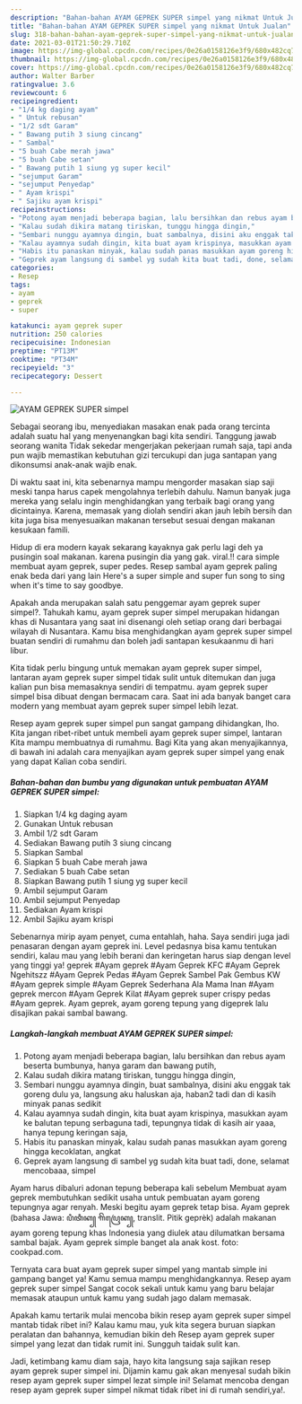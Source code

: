 ```yaml
---
description: "Bahan-bahan AYAM GEPREK SUPER simpel yang nikmat Untuk Jualan"
title: "Bahan-bahan AYAM GEPREK SUPER simpel yang nikmat Untuk Jualan"
slug: 318-bahan-bahan-ayam-geprek-super-simpel-yang-nikmat-untuk-jualan
date: 2021-03-01T21:50:29.710Z
image: https://img-global.cpcdn.com/recipes/0e26a0158126e3f9/680x482cq70/ayam-geprek-super-simpel-foto-resep-utama.jpg
thumbnail: https://img-global.cpcdn.com/recipes/0e26a0158126e3f9/680x482cq70/ayam-geprek-super-simpel-foto-resep-utama.jpg
cover: https://img-global.cpcdn.com/recipes/0e26a0158126e3f9/680x482cq70/ayam-geprek-super-simpel-foto-resep-utama.jpg
author: Walter Barber
ratingvalue: 3.6
reviewcount: 6
recipeingredient:
- "1/4 kg daging ayam"
- " Untuk rebusan"
- "1/2 sdt Garam"
- " Bawang putih 3 siung cincang"
- " Sambal"
- "5 buah Cabe merah jawa"
- "5 buah Cabe setan"
- " Bawang putih 1 siung yg super kecil"
- "sejumput Garam"
- "sejumput Penyedap"
- " Ayam krispi"
- " Sajiku ayam krispi"
recipeinstructions:
- "Potong ayam menjadi beberapa bagian, lalu bersihkan dan rebus ayam beserta bumbunya, hanya garam dan bawang putih,"
- "Kalau sudah dikira matang tiriskan, tunggu hingga dingin,"
- "Sembari nunggu ayamnya dingin, buat sambalnya, disini aku enggak tak goreng dulu ya, langsung aku haluskan aja, haban2 tadi dan di kasih minyak panas sedikit"
- "Kalau ayamnya sudah dingin, kita buat ayam krispinya, masukkan ayam ke balutan tepung serbaguna tadi, tepungnya tidak di kasih air yaaa, hanya tepung keringan saja,"
- "Habis itu panaskan minyak, kalau sudah panas masukkan ayam goreng hingga kecoklatan, angkat"
- "Geprek ayam langsung di sambel yg sudah kita buat tadi, done, selamat mencobaaa, simpel"
categories:
- Resep
tags:
- ayam
- geprek
- super

katakunci: ayam geprek super 
nutrition: 250 calories
recipecuisine: Indonesian
preptime: "PT13M"
cooktime: "PT34M"
recipeyield: "3"
recipecategory: Dessert

---
```



![AYAM GEPREK SUPER simpel](https://img-global.cpcdn.com/recipes/0e26a0158126e3f9/680x482cq70/ayam-geprek-super-simpel-foto-resep-utama.jpg)

Sebagai seorang ibu, menyediakan masakan enak pada orang tercinta adalah suatu hal yang menyenangkan bagi kita sendiri. Tanggung jawab seorang  wanita Tidak sekedar mengerjakan pekerjaan rumah saja, tapi anda pun wajib memastikan kebutuhan gizi tercukupi dan juga santapan yang dikonsumsi anak-anak wajib enak.

Di waktu  saat ini, kita sebenarnya mampu mengorder masakan siap saji meski tanpa harus capek mengolahnya terlebih dahulu. Namun banyak juga mereka yang selalu ingin menghidangkan yang terbaik bagi orang yang dicintainya. Karena, memasak yang diolah sendiri akan jauh lebih bersih dan kita juga bisa menyesuaikan makanan tersebut sesuai dengan makanan kesukaan famili. 

Hidup di era modern kayak sekarang kayaknya gak perlu lagi deh ya pusingin soal makanan. karena pusingin dia yang gak. viral.!! cara simple membuat ayam geprek, super pedes. Resep sambal ayam geprek paling enak beda dari yang lain Here&#39;s a super simple and super fun song to sing when it&#39;s time to say goodbye.

Apakah anda merupakan salah satu penggemar ayam geprek super simpel?. Tahukah kamu, ayam geprek super simpel merupakan hidangan khas di Nusantara yang saat ini disenangi oleh setiap orang dari berbagai wilayah di Nusantara. Kamu bisa menghidangkan ayam geprek super simpel buatan sendiri di rumahmu dan boleh jadi santapan kesukaanmu di hari libur.

Kita tidak perlu bingung untuk memakan ayam geprek super simpel, lantaran ayam geprek super simpel tidak sulit untuk ditemukan dan juga kalian pun bisa memasaknya sendiri di tempatmu. ayam geprek super simpel bisa dibuat dengan bermacam cara. Saat ini ada banyak banget cara modern yang membuat ayam geprek super simpel lebih lezat.

Resep ayam geprek super simpel pun sangat gampang dihidangkan, lho. Kita jangan ribet-ribet untuk membeli ayam geprek super simpel, lantaran Kita mampu membuatnya di rumahmu. Bagi Kita yang akan menyajikannya, di bawah ini adalah cara menyajikan ayam geprek super simpel yang enak yang dapat Kalian coba sendiri.

<!--inarticleads1-->

##### Bahan-bahan dan bumbu yang digunakan untuk pembuatan AYAM GEPREK SUPER simpel:

1. Siapkan 1/4 kg daging ayam
1. Gunakan  Untuk rebusan
1. Ambil 1/2 sdt Garam
1. Sediakan  Bawang putih 3 siung cincang
1. Siapkan  Sambal
1. Siapkan 5 buah Cabe merah jawa
1. Sediakan 5 buah Cabe setan
1. Siapkan  Bawang putih 1 siung yg super kecil
1. Ambil sejumput Garam
1. Ambil sejumput Penyedap
1. Sediakan  Ayam krispi
1. Ambil  Sajiku ayam krispi


Sebenarnya mirip ayam penyet, cuma entahlah, haha. Saya sendiri juga jadi penasaran dengan ayam geprek ini. Level pedasnya bisa kamu tentukan sendiri, kalau mau yang lebih berani dan keringetan harus siap dengan level yang tinggi ya! geprek #Ayam geprek #Ayam Geprek KFC #Ayam Geprek Ngehitszz #Ayam Geprek Pedas #Ayam Geprek Sambel Pak Gembus KW #Ayam geprek simple #Ayam Geprek Sederhana Ala Mama Inan #Ayam geprek mercon #Ayam Geprek Kilat #Ayam geprek super crispy pedas #Ayam geprek. Ayam geprek, ayam goreng tepung yang digeprek lalu disajikan pakai sambal bawang. 

<!--inarticleads2-->

##### Langkah-langkah membuat AYAM GEPREK SUPER simpel:

1. Potong ayam menjadi beberapa bagian, lalu bersihkan dan rebus ayam beserta bumbunya, hanya garam dan bawang putih,
1. Kalau sudah dikira matang tiriskan, tunggu hingga dingin,
1. Sembari nunggu ayamnya dingin, buat sambalnya, disini aku enggak tak goreng dulu ya, langsung aku haluskan aja, haban2 tadi dan di kasih minyak panas sedikit
1. Kalau ayamnya sudah dingin, kita buat ayam krispinya, masukkan ayam ke balutan tepung serbaguna tadi, tepungnya tidak di kasih air yaaa, hanya tepung keringan saja,
1. Habis itu panaskan minyak, kalau sudah panas masukkan ayam goreng hingga kecoklatan, angkat
1. Geprek ayam langsung di sambel yg sudah kita buat tadi, done, selamat mencobaaa, simpel


Ayam harus dibaluri adonan tepung beberapa kali sebelum Membuat ayam geprek membutuhkan sedikit usaha untuk pembuatan ayam goreng tepungnya agar renyah. Meski begitu ayam geprek tetap bisa. Ayam geprek (bahasa Jawa: ꦥꦶꦠꦶꦏ꧀ ꦒꦼꦥꦿꦺꦏ꧀, translit. Pitik geprèk) adalah makanan ayam goreng tepung khas Indonesia yang diulek atau dilumatkan bersama sambal bajak. Ayam geprek simple banget ala anak kost. foto: cookpad.com. 

Ternyata cara buat ayam geprek super simpel yang mantab simple ini gampang banget ya! Kamu semua mampu menghidangkannya. Resep ayam geprek super simpel Sangat cocok sekali untuk kamu yang baru belajar memasak ataupun untuk kamu yang sudah jago dalam memasak.

Apakah kamu tertarik mulai mencoba bikin resep ayam geprek super simpel mantab tidak ribet ini? Kalau kamu mau, yuk kita segera buruan siapkan peralatan dan bahannya, kemudian bikin deh Resep ayam geprek super simpel yang lezat dan tidak rumit ini. Sungguh taidak sulit kan. 

Jadi, ketimbang kamu diam saja, hayo kita langsung saja sajikan resep ayam geprek super simpel ini. Dijamin kamu gak akan menyesal sudah bikin resep ayam geprek super simpel lezat simple ini! Selamat mencoba dengan resep ayam geprek super simpel nikmat tidak ribet ini di rumah sendiri,ya!.

